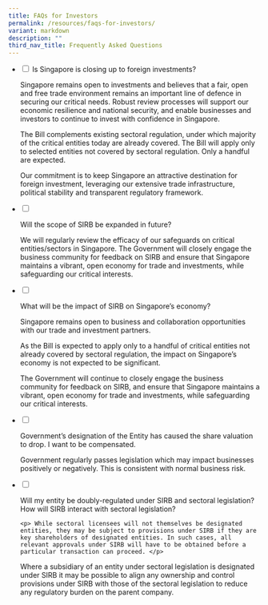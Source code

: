 ```yaml
---
title: FAQs for Investors
permalink: /resources/faqs-for-investors/
variant: markdown
description: ""
third_nav_title: Frequently Asked Questions
---
```

<ul class="jekyllcodex\_accordion">
	
<li><input type="checkbox" id="accordion1">
<label for="accordion1"> Is Singapore is closing up to foreign investments?</label><div>

<p> Singapore remains open to investments and believes that a fair, open and free trade environment remains an important line of defence in securing our critical needs. Robust review processes will support our economic resilience and national security, and enable businesses and investors to continue to invest with confidence in Singapore. </p>

<p>The Bill complements existing sectoral regulation, under which majority of the critical entities today are already covered. The Bill will apply only to selected entities not covered by sectoral regulation. Only a handful are expected. </p>

<p>Our commitment is to keep Singapore an attractive destination for foreign investment, leveraging our extensive trade infrastructure, political stability and transparent regulatory framework.</p>

</div></li>

<li><input type="checkbox" id="accordion2">

<label for="accordion2"> Will the scope of SIRB be expanded in future?</label><div>

<p> We will regularly review the efficacy of our safeguards on critical entities/sectors in Singapore. The Government will closely engage the business community for feedback on SIRB and ensure that Singapore maintains a vibrant, open economy for trade and investments, while safeguarding our critical interests.</p>

</div></li>

<li><input type="checkbox" id="accordion3">

<label for="accordion3"> What will be the impact of SIRB on Singapore’s economy?</label><div>

<p> Singapore remains open to business and collaboration opportunities with our trade and investment partners. </p>

<p> As the Bill is expected to apply only to a handful of critical entities not already covered by sectoral regulation, the impact on Singapore’s economy is not expected to be significant. </p>

<p> The Government will continue to closely engage the business community for feedback on SIRB, and ensure that Singapore maintains a vibrant, open economy for trade and investments, while safeguarding our critical interests.</p>

</div></li>

<li><input type="checkbox" id="accordion4">

<label for="accordion4"> Government’s designation of the Entity has caused the share valuation to drop. I want to be compensated. </label><div>

<p> Government regularly passes legislation which may impact businesses positively or negatively. This is consistent with normal business risk.</p>

</div></li>

<li><input type="checkbox" id="accordion5">

<label for="accordion5"> Will my entity be doubly-regulated under SIRB and sectoral legislation? How will SIRB interact with sectoral legislation? </label><div>

	<p> While sectoral licensees will not themselves be designated entities, they may be subject to provisions under SIRB if they are key shareholders of designated entities. In such cases, all relevant approvals under SIRB will have to be obtained before a particular transaction can proceed. </p>

<p> Where a subsidiary of an entity under sectoral legislation is designated under SIRB it may be possible to align any ownership and control provisions under SIRB with those of the sectoral legislation to reduce any regulatory burden on the parent company. </p>

</div></li>

</ul>